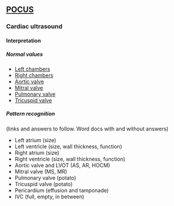 ## [POCUS](https://ketaminenightmares.com/pocus)

### Cardiac ultrasound

#### Interpretation

##### Normal values
- [Left chambers](normal_values/left_chambers.htm)
- [Right chambers](normal_values/right_chambers.htm)
- [Aortic valve](normal_values/aortic_valve.htm)
- [Mitral valve](normal_values/mitral_valve.htm)
- [Pulmonary valve](normal_values/pulmonary_valve.htm)
- [Tricuspid valve](normal_values/tricuspid_valve.htm)

##### Pattern recognition
(links and answers to follow. Word docs with and without answers)
- Left atrium (size)
- Left ventricle (size, wall thickness, function)
- Right atrium (size)
- Right ventricle (size, wall thickness, function)
- Aortic valve and LVOT (AS, AR, HOCM)
- Mitral valve (MS, MR)
- Pulmonary valve (potato)
- Tricuspid valve (potato)
- Pericardium (effusion and tamponade)
- IVC (full, empty, in between)

